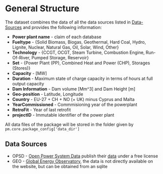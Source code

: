 # General Structure

The dataset combines the data of all the data sources listed in [Data-Sources](#data-sources) and provides the following information:

- **Power plant name** - claim of each database
- **Fueltype** - {Solid Biomass, Biogas, Geothermal, Hard Coal, Hydro, Lignite, Nuclear, Natural Gas, Oil, Solar, Wind, Other}
- **Technology** - {CCGT, OCGT, Steam Turbine, Combustion Engine, Run-Of-River, Pumped Storage, Reservoir}
- **Set** - {Power Plant (PP), Combined Heat and Power (CHP), Storages (Stores)}
- **Capacity** - [MW]
- **Duration** - Maximum state of charge capacity in terms of hours at full output capacity
- **Dam Information** - Dam volume [Mm^3] and Dam Height [m]
- **Geo-position** - Latitude, Longitude
- **Country** - EU-27 + CH + NO (+ UK) minus Cyprus and Malta
- **YearCommissioned** - Commmisioning year of the powerplant
- **RetroFit** - Year of last retrofit
- **projectID** - Immutable identifier of the power plant

All data files of the package will be stored in the folder given by `pm.core.package_config['data_dir']`

## Data Sources

- OPSD - [Open Power System Data](http://data.open-power-system-data.org/) publish their [data](http://data.open-power-system-data.org/conventional_power_plants/) under a free license
- GEO - [Global Energy Observatory](http://globalenergyobservatory.org/), the data is not directly available on the website, but can be obtained from an sqlite
